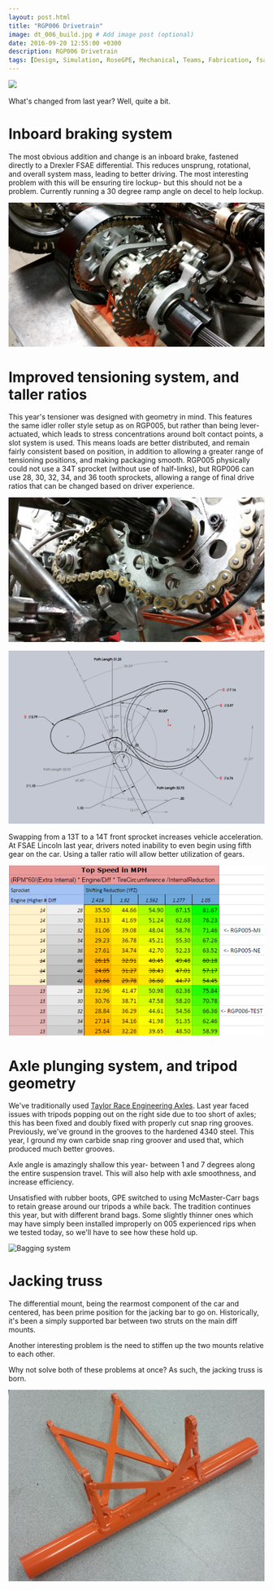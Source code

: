 ```yaml
---
layout: post.html
title: "RGP006 Drivetrain"
image: dt_006_build.jpg # Add image post (optional)
date: 2016-09-20 12:55:00 +0300
description: RGP006 Drivetrain
tags: [Design, Simulation, RoseGPE, Mechanical, Teams, Fabrication, fsae]
---
```


<image src="/assets/images/rgp006-drivetrain/drivetrain-assembled-overview.jpg"/>

What's changed from last year? Well, quite a bit.

# Inboard braking system

The most obvious addition and change is an inboard brake, fastened directly to a Drexler FSAE differential. This reduces unsprung, rotational, and overall system mass, leading to better driving. The most interesting problem with this will be ensuring tire lockup- but this should not be a problem. Currently running a 30 degree ramp angle on decel to help lockup.

![Tensioning system IRL](/assets/images/rgp006-drivetrain/iso.jpg)

# Improved tensioning system, and taller ratios

This year's tensioner was designed with geometry in mind. This features the same idler roller style setup as on RGP005, but rather than being lever-actuated, which leads to stress concentrations around bolt contact points, a slot system is used. This means loads are better distributed, and remain fairly consistent based on position, in addition to allowing a greater range of tensioning positions, and making packaging smooth. RGP005 physically could not use a 34T sprocket (without use of half-links), but RGP006 can use 28, 30, 32, 34, and 36 tooth sprockets, allowing a range of final drive ratios that can be changed based on driver experience.

![A little upskirt...](/assets/images/rgp006-drivetrain/upskirt.jpg)

![Tensioning system geometry](/assets/images/rgp006-drivetrain/tensioner-geometry.png)

Swapping from a 13T to a 14T front sprocket increases vehicle acceleration. At FSAE Lincoln last year, drivers noted inability to even begin using fifth gear on the car. Using a taller ratio will allow better utilization of gears.

![Tensioning system geometry](/assets/images/rgp006-drivetrain/ratios.png)

# Axle plunging system, and tripod geometry

We've traditionally used [Taylor Race Engineering Axles](http://www.taylor-race.com/items.cfm?category=Drive%20Axle%20Components&subcategory1=Axles&subcategory2=Tripod). Last year faced issues with tripods popping out on the right side due to too short of axles; this has been fixed and doubly fixed with properly cut snap ring grooves. Previously, we've ground in the grooves to the hardened 4340 steel. This year, I ground my own carbide snap ring groover and used that, which produced much better grooves.

Axle angle is amazingly shallow this year- between 1 and 7 degrees along the entire suspension travel. This will also help with axle smoothness, and increase efficiency.

Unsatisfied with rubber boots, GPE switched to using McMaster-Carr bags to retain grease around our tripods a while back. The tradition continues this year, but with different brand bags. Some slightly thinner ones which may have simply been installed improperly on 005 experienced rips when we tested today, so we'll have to see how these hold up.

![Bagging system](/assets/images/rgp006-drivetrain/bag.jpg)

# Jacking truss

The differential mount, being the rearmost component of the car and centered, has been prime position for the jacking bar to go on. Historically, it's been a simply supported bar between two struts on the main diff mounts.

Another interesting problem is the need to stiffen up the two mounts relative to each other.

Why not solve both of these problems at once? As such, the jacking truss is born.

![Jacking truss](/assets/images/rgp006-drivetrain/jacking.jpg)